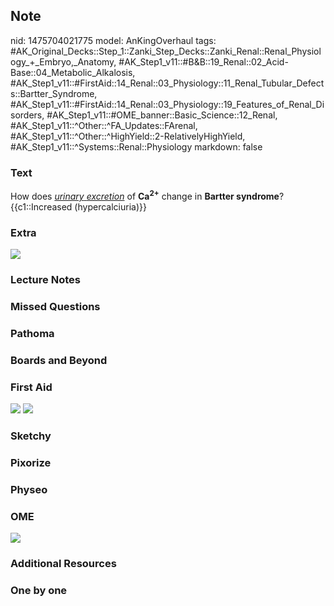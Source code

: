 ## Note
nid: 1475704021775
model: AnKingOverhaul
tags: #AK_Original_Decks::Step_1::Zanki_Step_Decks::Zanki_Renal::Renal_Physiology_+_Embryo,_Anatomy, #AK_Step1_v11::#B&B::19_Renal::02_Acid-Base::04_Metabolic_Alkalosis, #AK_Step1_v11::#FirstAid::14_Renal::03_Physiology::11_Renal_Tubular_Defects::Bartter_Syndrome, #AK_Step1_v11::#FirstAid::14_Renal::03_Physiology::19_Features_of_Renal_Disorders, #AK_Step1_v11::#OME_banner::Basic_Science::12_Renal, #AK_Step1_v11::^Other::^FA_Updates::FArenal, #AK_Step1_v11::^Other::^HighYield::2-RelativelyHighYield, #AK_Step1_v11::^Systems::Renal::Physiology
markdown: false

### Text
<div>
  How does <u><i>urinary</i> <i>excretion</i></u> of
  <b>Ca<sup>2+</sup></b> change in <b>Bartter syndrome</b>?
</div>
<div>
  {{c1::Increased (hypercalciuria)}}
</div>

### Extra
<img src="paste-251934191649010.jpg">

### Lecture Notes


### Missed Questions


### Pathoma


### Boards and Beyond


### First Aid
<img src="tmpF0RVMB.png"> <img src="paste-251929896681714.jpg">

### Sketchy


### Pixorize


### Physeo


### OME
<div class="ome-widget">
  <a href="https://onlinemeded.org/spa/renal?ref=anki"><img src=
  "_OME_AnkiFlashcards_Topic_2.png"></a>
</div>

### Additional Resources


### One by one


